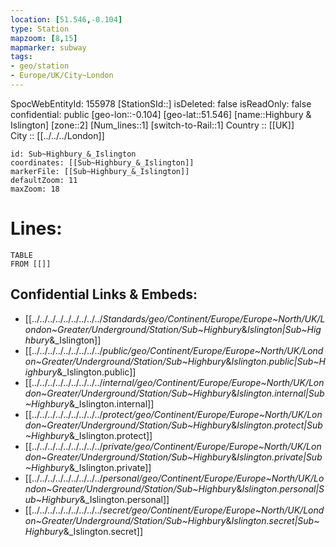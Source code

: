 ```yaml
---
location: [51.546,-0.104] 
type: Station 
mapzoom: [8,15] 
mapmarker: subway 
tags:
- geo/station
- Europe/UK/City~London
---
```

SpocWebEntityId: 155978
[StationSId::] 
isDeleted: false
isReadOnly: false
confidential: public
[geo-lon::-0.104] 
[geo-lat::51.546] 
[name::Highbury &amp; Islington] 
[zone::2] 
[Num_lines::1] 
[switch-to-Rail::1] 
Country :: [[UK]]  
City :: [[../../../London]]  


```leaflet
id: Sub~Highbury_&_Islington
coordinates: [[Sub~Highbury_&_Islington]] 
markerFile: [[Sub~Highbury_&_Islington]] 
defaultZoom: 11 
maxZoom: 18
```


# Lines: 
```dataview
TABLE 
FROM [[]] 
```

## Confidential Links & Embeds: 
- [[../../../../../../../../../_Standards/geo/Continent/Europe/Europe~North/UK/London~Greater/Underground/Station/Sub~Highbury_&_Islington|Sub~Highbury_&_Islington]] 
- [[../../../../../../../../../_public/geo/Continent/Europe/Europe~North/UK/London~Greater/Underground/Station/Sub~Highbury_&_Islington.public|Sub~Highbury_&_Islington.public]] 
- [[../../../../../../../../../_internal/geo/Continent/Europe/Europe~North/UK/London~Greater/Underground/Station/Sub~Highbury_&_Islington.internal|Sub~Highbury_&_Islington.internal]] 
- [[../../../../../../../../../_protect/geo/Continent/Europe/Europe~North/UK/London~Greater/Underground/Station/Sub~Highbury_&_Islington.protect|Sub~Highbury_&_Islington.protect]] 
- [[../../../../../../../../../_private/geo/Continent/Europe/Europe~North/UK/London~Greater/Underground/Station/Sub~Highbury_&_Islington.private|Sub~Highbury_&_Islington.private]] 
- [[../../../../../../../../../_personal/geo/Continent/Europe/Europe~North/UK/London~Greater/Underground/Station/Sub~Highbury_&_Islington.personal|Sub~Highbury_&_Islington.personal]] 
- [[../../../../../../../../../_secret/geo/Continent/Europe/Europe~North/UK/London~Greater/Underground/Station/Sub~Highbury_&_Islington.secret|Sub~Highbury_&_Islington.secret]] 
